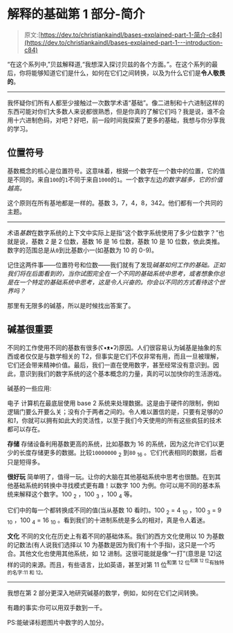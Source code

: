 # 解释的基础第 1 部分-简介

> 原文:[https://dev.to/christiankaindl/bases-explained-part-1-简介-c84](https://dev.to/christiankaindl/bases-explained-part-1---introduction-c84)

“在这个系列中,”贝兹解释道,“我想深入探讨贝兹的各个方面。”。在这个系列的最后，你将能够知道它们是什么，如何在它们之间转换，以及为什么它们是**令人敬畏的**。

* * *

我怀疑你们所有人都至少接触过一次数学术语“基础”。像二进制和十六进制这样的东西可能对你们大多数人来说都很熟悉，但是你真的了解它们吗？我是说，谁不会用十六进制色码，对吧？好吧，前一段时间我探索了更多的基础，我想与你分享我的学习。

## 位置符号

基数概念的核心是位置符号。这意味着，根据一个数字在一个数中的位置，它的值是不同的。来自`100`的`1`不同于来自`1000`的`1`。一个数字左边*的数字越多，它的价值越高。*

这个原则在所有基地都是一样的。基数 3，7，4，8，342。他们都有一个共同的主题。

* * *

术语*基数*在数字系统的上下文中实际上是指“这个数字系统使用了多少位数字？”也就是说，基数 2 是 2 位数，基数 16 是 16 位数，基数 10 是 10 位数，依此类推。数字的范围总是从`0`到比基数小一(如基数为 10 的 0-9)。

记住这两件事——位置符号和位数——我们就有了发现*碱基如何工作的基础。正如我们将在后面看到的，当你试图完全在一个不同的基础系统中思考，或者想象你总是在一个特定的基础系统中思考，这是令人兴奋的。你会以不同的方式看待这个世界吗？*

那里有无限多的碱基，所以是时候找出答案了。

## 碱基很重要

不同的工作使用不同的基数有很多(ʕ•ᴥ•ʔ)原因。人们很容易认为碱基是抽象的东西或者仅仅是与数学相关的 T2，但事实是它们不仅非常有用，而且一旦被理解，它们还会带来精神价值。最后，我们一直在使用数字，甚至经常没有意识到。因此，意识到我们的数字系统的这个基本概念的力量，真的可以加快你的生活游戏。

碱基的一些应用:

电子
计算机在最底层使用 base 2 系统来处理数据。这是由于硬件的限制，例如逻辑门要么开要么关；没有介于两者之间的。令人难以置信的是，只要有足够的*0*和*1*，你就可以拥有如此大的灵活性，以至于我们今天使用的所有这些疯狂的技术都可以存在。

**存储**
存储设备利用基数更高的系统，比如基数为 16 的系统，因为这允许它们以更少的长度存储更多的数据。比较`10000000` <sub>2</sub> 到`80` <sub>16</sub> 。它们代表相同的数据，后者只是短得多。

**很好玩**
简单明了，值得一玩。让你的大脑在其他基础系统中思考也很酷。在到其他基础系统的转换中寻找模式更有趣！以数字 100 为例。你可以用不同的基本系统来解释这个数字。100 <sub>2</sub> ，100 <sub>3</sub> ，100 <sub>4</sub> 等。

它们中的每一个都转换成不同的值(当从基数 10 看时)。100 <sub>2</sub> = 4 <sub>10</sub> ，100 <sub>3</sub> = 9 <sub>10</sub> ，100 <sub>4</sub> = 16 <sub>10</sub> 。看到我们的十进制系统是多么的相对，真是令人着迷。

**文化**
不同的文化在历史上有着不同的基础体系。我们的西方文化使用以 10 为基数的记数法(有人说我们选择以 10 为基数是因为我们有十个手指)，这只是一个巧合。其他文化也使用其他系统，如 12 进制。这很可能就是像“一打”(意思是 12)这样的词的来源。而且，有些语言，比如英语，甚至对第 11 位<sup>和第 12 位<sup>和第 12 位</sup>有独特的名字:11 和 12。</sup>

* * *

我想在第 2 部分更深入地研究碱基的数学，例如，如何在它们之间转换。

有趣的事实:你可以用双手数到一千。

PS:能破译标题图片中数字的人加分。
